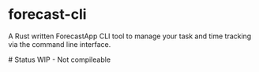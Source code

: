 # forecast-cli
A Rust written ForecastApp CLI tool to manage your task and time tracking via the command line interface.

# Status
WIP - Not compileable
